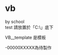 # vb
by school                                                                                                                    
test 請放置於「C:\」底下

VB__template 是模板

-00000XXXXX為待製作
